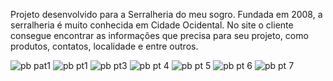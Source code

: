 Projeto desenvolvido para a Serralheria do meu sogro. Fundada em 2008, a serralheria é muito conhecida em Cidade Ocidental.
No site o cliente consegue encontrar as informações que precisa para seu projeto, como produtos, contatos, localidade e entre outros.

![pb pat1](https://github.com/user-attachments/assets/c6177a36-ad09-4532-ba8c-2c6beea095ed)
![pb pt1](https://github.com/user-attachments/assets/a173964e-e176-4d80-b1d6-a217117d9199)
![pb pt3](https://github.com/user-attachments/assets/d90fc559-3e97-448c-b9f8-4b94d61a1214)
![pb pt 4](https://github.com/user-attachments/assets/67f697aa-e61e-4f3d-9256-b096645cde2f)
![pb pt 5](https://github.com/user-attachments/assets/ae559998-6f2c-448c-a347-b4ead88983f0)
![pb pt 6](https://github.com/user-attachments/assets/9e748ac1-934c-4d07-a559-79fee9cb5a24)
![pb pt 7](https://github.com/user-attachments/assets/93dbd7b6-766c-4b0c-b69a-6d36bccaa4fe)
